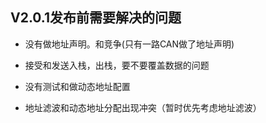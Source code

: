 ## V2.0.1发布前需要解决的问题

* 没有做地址声明。和竞争(只有一路CAN做了地址声明)

* 接受和发送入栈，出栈，要不要覆盖数据的问题

* 没有测试和做动态地址配置 

* 地址滤波和动态地址分配出现冲突（暂时优先考虑地址滤波）
